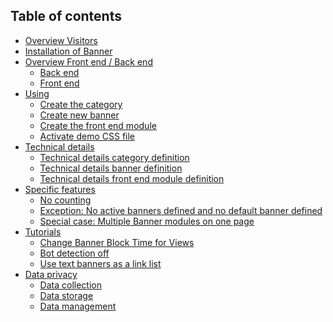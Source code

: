 ## Table of contents

* [Overview Visitors](01-overview/README.md)
* [Installation of Banner](02-installation/README.md)
* [Overview Front end / Back end](03-overview-fe-be/README.md)
    * [Back end](03-overview-fe-be/01-overview-back-end.md)
    * [Front end](03-overview-fe-be/02-overview-front-end.md)
* [Using](04-using/README.md)
    * [Create the category](04-using/01-create-category.md)
    * [Create new banner](04-using/02-create-banner.md)
    * [Create the front end module](04-using/03-create-front-end-module.md)
    * [Activate demo CSS file](04-using/04-demo-css-file.md)
* [Technical details](05-technical-details/README.md)
    * [Technical details category definition](05-technical-details/01-technical-details-category-definition.md)
    * [Technical details banner definition](05-technical-details/02-technical-details-banner-definition.md)
    * [Technical details front end module definition](05-technical-details/03-technical-details-front-end-module-definition.md)
* [Specific features](06-specific-features/README.md)
    * [No counting](06-specific-features/01-no-counting.md)
    * [Exception: No active banners defined and no default banner defined]()
    * [Special case: Multiple Banner modules on one page]()
* [Tutorials](07-tutorials/README.md)
    * [Change Banner Block Time for Views]()
    * [Bot detection off](07-specific-features/02-bot-detection-off.md)
    * [Use text banners as a link list]()
* [Data privacy](10-data-privacy/README.md)
    * [Data collection](10-data-privacy/01-data-collection.md)
    * [Data storage](10-data-privacy/02-data-storage.md)
    * [Data management](10-data-privacy/03-data-management.md)
